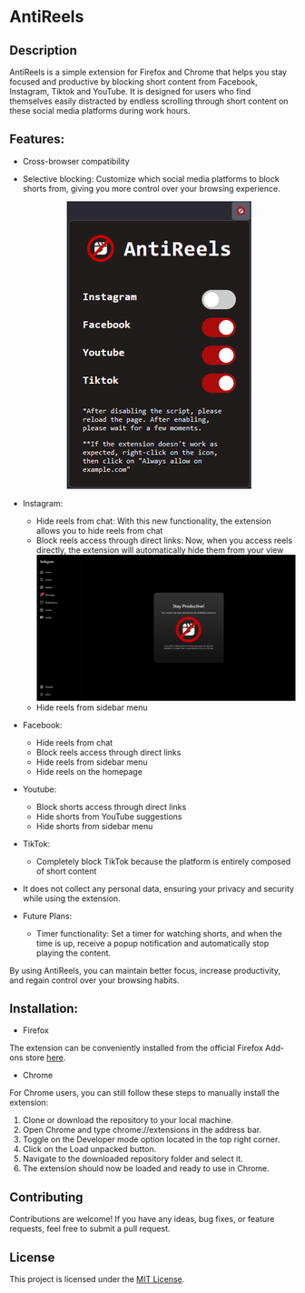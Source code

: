 # AntiReels

## Description

AntiReels is a simple extension for Firefox and Chrome that helps you stay focused and productive by blocking short content from Facebook, Instagram, Tiktok and YouTube. It is designed for users who find themselves easily distracted by endless scrolling through short content on these social media platforms during work hours.

## Features:

- Cross-browser compatibility
- Selective blocking: Customize which social media platforms to block shorts from, giving you more control over your browsing experience.
    <div style="text-align:center"><img src="./images/selective-menu.png" alt='Selective blocking'/></div>
- Instagram:
  - Hide reels from chat: With this new functionality, the extension allows you to hide reels from chat
  - Block reels access through direct links: Now, when you access reels directly, the extension will automatically hide them from your view
    <div style="text-align:center"><img src="./images/antireels-full.png" alt='AntiReels fullscreen preview'/></div>
  - Hide reels from sidebar menu
- Facebook:
  - Hide reels from chat
  - Block reels access through direct links
  - Hide reels from sidebar menu
  - Hide reels on the homepage
- Youtube:
  - Block shorts access through direct links
  - Hide shorts from YouTube suggestions
  - Hide shorts from sidebar menu
- TikTok:

  - Completely block TikTok because the platform is entirely composed of short content

- It does not collect any personal data, ensuring your privacy and security while using the extension.
- Future Plans:
  - Timer functionality: Set a timer for watching shorts, and when the time is up, receive a popup notification and automatically stop playing the content.

By using AntiReels, you can maintain better focus, increase productivity, and regain control over your browsing habits.

## Installation:

- Firefox

The extension can be conveniently installed from the official Firefox Add-ons store [here](https://addons.mozilla.org/en-US/firefox/addon/antireels/).

- Chrome

For Chrome users, you can still follow these steps to manually install the extension:

1. Clone or download the repository to your local machine.
2. Open Chrome and type chrome://extensions in the address bar.
3. Toggle on the Developer mode option located in the top right corner.
4. Click on the Load unpacked button.
5. Navigate to the downloaded repository folder and select it.
6. The extension should now be loaded and ready to use in Chrome.

## Contributing

Contributions are welcome! If you have any ideas, bug fixes, or feature requests, feel free to submit a pull request.

## License

This project is licensed under the [MIT License](LICENSE).
